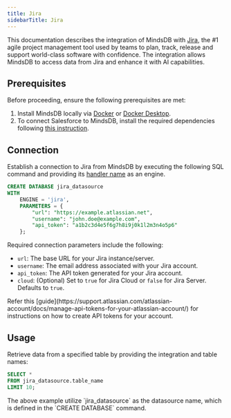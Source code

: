```yaml
---
title: Jira
sidebarTitle: Jira
---
```


This documentation describes the integration of MindsDB with [Jira](https://www.atlassian.com/software/jira/guides/getting-started/introduction), the #1 agile project management tool used by teams to plan, track, release and support world-class software with confidence.
The integration allows MindsDB to access data from Jira and enhance it with AI capabilities.

## Prerequisites

Before proceeding, ensure the following prerequisites are met:

1. Install MindsDB locally via [Docker](https://docs.mindsdb.com/setup/self-hosted/docker) or [Docker Desktop](https://docs.mindsdb.com/setup/self-hosted/docker-desktop).
2. To connect Salesforce to MindsDB, install the required dependencies following [this instruction](https://docs.mindsdb.com/setup/self-hosted/docker#install-dependencies).

## Connection

Establish a connection to Jira from MindsDB by executing the following SQL command and providing its [handler name](https://github.com/mindsdb/mindsdb/tree/main/mindsdb/integrations/handlers/jira_handler) as an engine.

```sql
CREATE DATABASE jira_datasource
WITH
    ENGINE = 'jira',
    PARAMETERS = {
        "url": "https://example.atlassian.net",
        "username": "john.doe@example.com",
        "api_token": "a1b2c3d4e5f6g7h8i9j0k1l2m3n4o5p6"
    };
```

Required connection parameters include the following:

* `url`: The base URL for your Jira instance/server.
* `username`: The email address associated with your Jira account.
* `api_token`: The API token generated for your Jira account.
* `cloud`: (Optional) Set to `true` for Jira Cloud or `false` for Jira Server. Defaults to `true`.

<Tip>
Refer this [guide](https://support.atlassian.com/atlassian-account/docs/manage-api-tokens-for-your-atlassian-account/) for instructions on how to create API tokens for your account.
</Tip>

## Usage

Retrieve data from a specified table by providing the integration and table names:

```sql
SELECT *
FROM jira_datasource.table_name
LIMIT 10;
```

<Note>
The above example utilize `jira_datasource` as the datasource name, which is defined in the `CREATE DATABASE` command.
</Note>